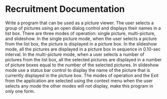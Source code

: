 # Recruitment Documentation

Write a program that can be used as a picture viewer.
The user selects a group of pictures using an open dialog control and displays their names in a list box.
There are three modes of operation: single picture, multi-picture, and slideshow. In the single picture mode, when the user selects a picture from the list box, the picture is displayed in a picture box.
In the slideshow mode, all the pictures are displayed in a picture box in sequence in 0.10-sec interval.
In the multi-picture mode, when a user selects a number of pictures from the list box, all the selected pictures are displayed in a number of picture boxes equal to the number of the selected pictures.
In slideshow mode use a status bar control to display the name of the picture that is currently displayed in the picture box.
The modes of operation and the Exit from the application are selected using the context menu when the user selects any mode the other modes will not display, make this program in only one form.